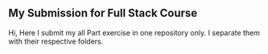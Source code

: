 ## My Submission for Full Stack Course
Hi, Here I submit my all Part exercise in one repository only. I separate them with their respective folders.
